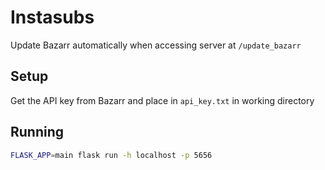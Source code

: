 # Instasubs
Update Bazarr automatically when accessing server at `/update_bazarr`

## Setup
Get the API key from Bazarr and place in `api_key.txt` in working directory

## Running
```bash
FLASK_APP=main flask run -h localhost -p 5656
```

